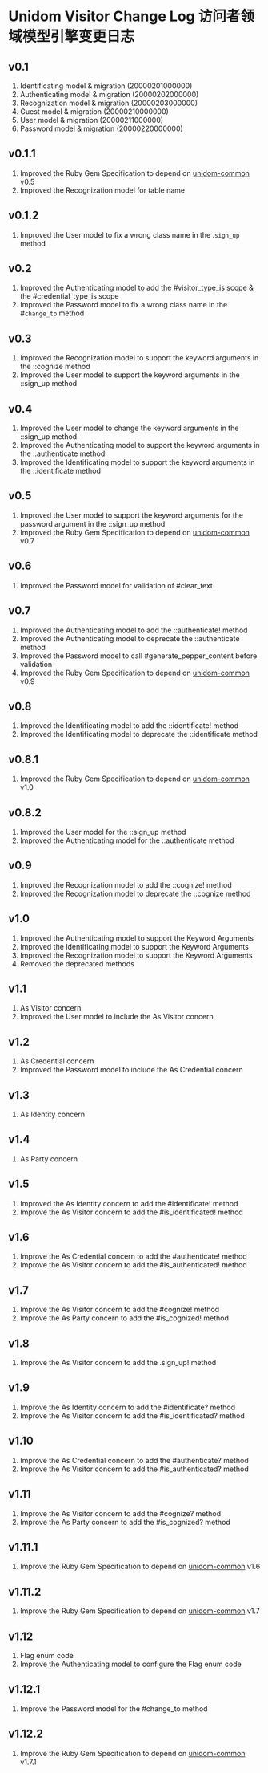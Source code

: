 # Unidom Visitor Change Log 访问者领域模型引擎变更日志

## v0.1
1. Identificating model & migration (20000201000000)
2. Authenticating model & migration (20000202000000)
3. Recognization model & migration (20000203000000)
4. Guest model & migration (20000210000000)
5. User model & migration (20000211000000)
6. Password model & migration (20000220000000)

## v0.1.1
1. Improved the Ruby Gem Specification to depend on [unidom-common](https://github.com/topbitdu/unidom-common) v0.5
2. Improved the Recognization model for table name

## v0.1.2
1. Improved the User model to fix a wrong class name in the .``sign_up`` method

## v0.2
1. Improved the Authenticating model to add the #visitor_type_is scope & the #credential_type_is scope
2. Improved the Password model to fix a wrong class name in the #``change_to`` method

## v0.3
1. Improved the Recognization model to support the keyword arguments in the ::cognize method
2. Improved the User model to support the keyword arguments in the ::sign_up method

## v0.4
1. Improved the User model to change the keyword arguments in the ::sign_up method
2. Improved the Authenticating model to support the keyword arguments in the ::authenticate method
3. Improved the Identificating model to support the keyword arguments in the ::identificate method

## v0.5
1. Improved the User model to support the keyword arguments for the password argument in the ::sign_up method
2. Improved the Ruby Gem Specification to depend on [unidom-common](https://github.com/topbitdu/unidom-common) v0.7

## v0.6
1. Improved the Password model for validation of #clear_text

## v0.7
1. Improved the Authenticating model to add the ::authenticate! method
2. Improved the Authenticating model to deprecate the ::authenticate method
3. Improved the Password model to call #generate_pepper_content before validation
4. Improved the Ruby Gem Specification to depend on [unidom-common](https://github.com/topbitdu/unidom-common) v0.9

## v0.8
1. Improved the Identificating model to add the ::identificate! method
2. Improved the Identificating model to deprecate the ::identificate method

## v0.8.1
1. Improved the Ruby Gem Specification to depend on [unidom-common](https://github.com/topbitdu/unidom-common) v1.0

## v0.8.2
1. Improved the User model for the ::sign_up method
2. Improved the Authenticating model for the ::authenticate method

## v0.9
1. Improved the Recognization model to add the ::cognize! method
2. Improved the Recognization model to deprecate the ::cognize method

## v1.0
1. Improved the Authenticating model to support the Keyword Arguments
2. Improved the Identificating model to support the Keyword Arguments
3. Improved the Recognization model to support the Keyword Arguments
4. Removed the deprecated methods

## v1.1
1. As Visitor concern
2. Improved the User model to include the As Visitor concern

## v1.2
1. As Credential concern
2. Improved the Password model to include the As Credential concern

## v1.3
1. As Identity concern

## v1.4
1. As Party concern

## v1.5
1. Improved the As Identity concern to add the #identificate! method
2. Improve the As Visitor concern to add the #is_identificated! method

## v1.6
1. Improve the As Credential concern to add the #authenticate! method
2. Improve the As Visitor concern to add the #is_authenticated! method

## v1.7
1. Improve the As Visitor concern to add the #cognize! method
2. Improve the As Party concern to add the #is_cognized! method

## v1.8
1. Improve the As Visitor concern to add the .sign_up! method

## v1.9
1. Improve the As Identity concern to add the #identificate? method
2. Improve the As Visitor concern to add the #is_identificated? method

## v1.10
1. Improve the As Credential concern to add the #authenticate? method
2. Improve the As Visitor concern to add the #is_authenticated? method

## v1.11
1. Improve the As Visitor concern to add the #cognize? method
2. Improve the As Party concern to add the #is_cognized? method

## v1.11.1
1. Improve the Ruby Gem Specification to depend on [unidom-common](https://github.com/topbitdu/unidom-common) v1.6

## v1.11.2
1. Improve the Ruby Gem Specification to depend on [unidom-common](https://github.com/topbitdu/unidom-common) v1.7

## v1.12
1. Flag enum code
2. Improve the Authenticating model to configure the Flag enum code

## v1.12.1
1. Improve the Password model for the #change_to method

## v1.12.2
1. Improve the Ruby Gem Specification to depend on [unidom-common](https://github.com/topbitdu/unidom-common) v1.7.1
